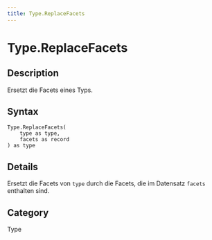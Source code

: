 ```yaml
---
title: Type.ReplaceFacets
---
```


# Type.ReplaceFacets


## Description

Ersetzt die Facets eines Typs.


## Syntax

```powerquery
Type.ReplaceFacets(
    type as type,
    facets as record
) as type
```


## Details

Ersetzt die Facets von <code>type</code> durch die Facets, die im Datensatz <code>facets</code> enthalten sind.



## Category
Type
